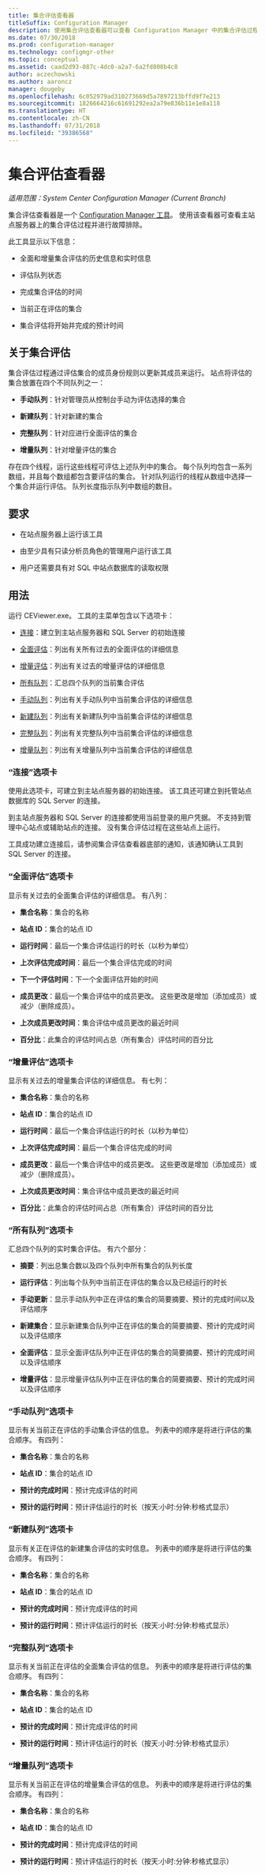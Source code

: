 ```yaml
---
title: 集合评估查看器
titleSuffix: Configuration Manager
description: 使用集合评估查看器可以查看 Configuration Manager 中的集合评估过程并进行故障排除。
ms.date: 07/30/2018
ms.prod: configuration-manager
ms.technology: configmgr-other
ms.topic: conceptual
ms.assetid: caad2d93-087c-4dc0-a2a7-6a2fd808b4c8
author: aczechowski
ms.author: aaroncz
manager: dougeby
ms.openlocfilehash: 6c052979ad310273669d5a7897213bffd9f7e213
ms.sourcegitcommit: 1826664216c61691292ea2a79e836b11e1e8a118
ms.translationtype: HT
ms.contentlocale: zh-CN
ms.lasthandoff: 07/31/2018
ms.locfileid: "39386568"
---
```

# <a name="collection-evaluation-viewer"></a>集合评估查看器

*适用范围：System Center Configuration Manager (Current Branch)*

集合评估查看器是一个 [Configuration Manager 工具](/sccm/core/support/tools)。 使用该查看器可查看主站点服务器上的集合评估过程并进行故障排除。

此工具显示以下信息：  

- 全面和增量集合评估的历史信息和实时信息  

- 评估队列状态  

- 完成集合评估的时间  

- 当前正在评估的集合  

- 集合评估将开始并完成的预计时间  



## <a name="about-collection-evaluation"></a>关于集合评估

集合评估过程通过评估集合的成员身份规则以更新其成员来运行。 站点将评估的集合放置在四个不同队列之一：  

- **手动队列**：针对管理员从控制台手动为评估选择的集合  

- **新建队列**：针对新建的集合  

- **完整队列**：针对应进行全面评估的集合  

- **增量队列**：针对增量评估的集合  

存在四个线程，运行这些线程可评估上述队列中的集合。 每个队列均包含一系列数组，并且每个数组都包含要评估的集合。 针对队列运行的线程从数组中选择一个集合并运行评估。 队列长度指示队列中数组的数目。



## <a name="requirements"></a>要求

- 在站点服务器上运行该工具  

- 由至少具有只读分析员角色的管理用户运行该工具  

- 用户还需要具有对 SQL 中站点数据库的读取权限



## <a name="usage"></a>用法

运行 CEViewer.exe。 工具的主菜单包含以下选项卡： 

- [连接](#bkmk_connect)：建立到主站点服务器和 SQL Server 的初始连接  

- [全面评估](#bkmk_full-eval)：列出有关所有过去的全面评估的详细信息   

- [增量评估](#bkmk_incremental-eval)：列出有关过去的增量评估的详细信息  

- [所有队列](#bkmk_all-q)：汇总四个队列的当前集合评估  

- [手动队列](#bkmk_manual-q)：列出有关手动队列中当前集合评估的详细信息  

- [新建队列](#bkmk_new-q)：列出有关新建队列中当前集合评估的详细信息  

- [完整队列](#bkmk_full-q)：列出有关完整队列中当前集合评估的详细信息  

- [增量队列](#bkmk_incremental-q)：列出有关增量队列中当前集合评估的详细信息  


### <a name="bkmk_connect"></a>“连接”选项卡

使用此选项卡，可建立到主站点服务器的初始连接。 该工具还可建立到托管站点数据库的 SQL Server 的连接。

到主站点服务器和 SQL Server 的连接都使用当前登录的用户凭据。 不支持到管理中心站点或辅助站点的连接。 没有集合评估过程在这些站点上运行。

工具成功建立连接后，请参阅集合评估查看器底部的通知，该通知确认工具到 SQL Server 的连接。 


### <a name="bkmk_full-eval"></a>“全面评估”选项卡

显示有关过去的全面集合评估的详细信息。 有八列：  

- **集合名称**：集合的名称  

- **站点 ID**：集合的站点 ID   

- **运行时间**：最后一个集合评估运行的时长（以秒为单位）  

- **上次评估完成时间**：最后一个集合评估完成的时间  

- **下一个评估时间**：下一个全面评估开始的时间  

- **成员更改**：最后一个集合评估中的成员更改。 这些更改是增加（添加成员）或减少（删除成员）。  

- **上次成员更改时间**：集合评估中成员更改的最近时间  

- **百分比**：此集合的评估时间占总（所有集合）评估时间的百分比  


### <a name="bkmk_incremental-eval"></a>“增量评估”选项卡

显示有关过去的增量集合评估的详细信息。 有七列：  

- **集合名称**：集合的名称  

- **站点 ID**：集合的站点 ID   

- **运行时间**：最后一个集合评估运行的时长（以秒为单位）  

- **上次评估完成时间**：最后一个集合评估完成的时间  

- **成员更改**：最后一个集合评估中的成员更改。 这些更改是增加（添加成员）或减少（删除成员）。  

- **上次成员更改时间**：集合评估中成员更改的最近时间  

- **百分比**：此集合的评估时间占总（所有集合）评估时间的百分比  


### <a name="bkmk_all-q"></a>“所有队列”选项卡

汇总四个队列的实时集合评估。 有六个部分：  

- **摘要**：列出总集合数以及四个队列中所有集合的队列长度  

- **运行评估**：列出每个队列中当前正在评估的集合以及已经运行的时长  

- **手动更新**：显示手动队列中正在评估的集合的简要摘要、预计的完成时间以及评估顺序  

- **新建集合**：显示新建集合队列中正在评估的集合的简要摘要、预计的完成时间以及评估顺序  

- **全面评估**：显示全面评估队列中正在评估的集合的简要摘要、预计的完成时间以及评估顺序  

- **增量评估**：显示增量评估队列中正在评估的集合的简要摘要、预计的完成时间以及评估顺序  


### <a name="bkmk_manual-q"></a>“手动队列”选项卡

显示有关当前正在评估的手动集合评估的信息。 列表中的顺序是将进行评估的集合顺序。 有四列：  

- **集合名称**：集合的名称  

- **站点 ID**：集合的站点 ID   

- **预计的完成时间**：预计完成评估的时间  

- **预计的运行时间**：预计评估运行的时长（按天:小时:分钟:秒格式显示）  


### <a name="bkmk_new-q"></a>“新建队列”选项卡

显示有关正在评估的新建集合评估的实时信息。 列表中的顺序是将进行评估的集合顺序。 有四列：  

- **集合名称**：集合的名称  

- **站点 ID**：集合的站点 ID   

- **预计的完成时间**：预计完成评估的时间  

- **预计的运行时间**：预计评估运行的时长（按天:小时:分钟:秒格式显示）  


### <a name="bkmk_full-q"></a>“完整队列”选项卡

显示有关当前正在评估的全面集合评估的信息。 列表中的顺序是将进行评估的集合顺序。 有四列：  

- **集合名称**：集合的名称  

- **站点 ID**：集合的站点 ID   

- **预计的完成时间**：预计完成评估的时间  

- **预计的运行时间**：预计评估运行的时长（按天:小时:分钟:秒格式显示）  


### <a name="bkmk_incremental-q"></a>“增量队列”选项卡

显示有关当前正在评估的增量集合评估的信息。 列表中的顺序是将进行评估的集合顺序。 有四列：  

- **集合名称**：集合的名称  

- **站点 ID**：集合的站点 ID   

- **预计的完成时间**：预计完成评估的时间  

- **预计的运行时间**：预计评估运行的时长（按天:小时:分钟:秒格式显示）  



